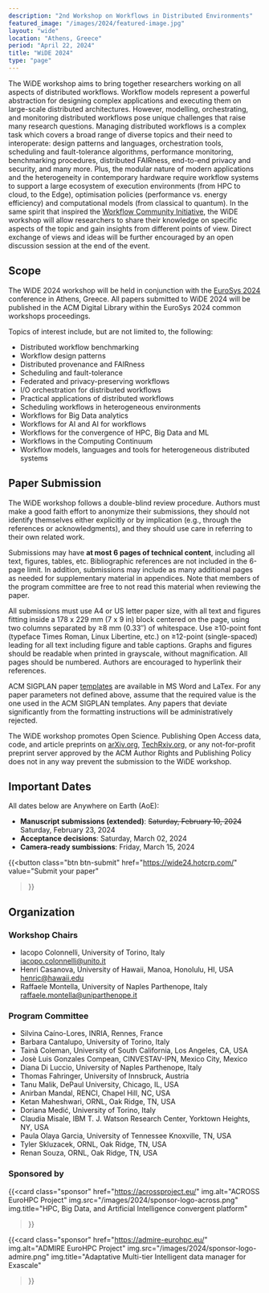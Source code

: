 ```yaml
---
description: "2nd Workshop on Workflows in Distributed Environments"
featured_image: "/images/2024/featured-image.jpg"
layout: "wide"
location: "Athens, Greece"
period: "April 22, 2024"
title: "WiDE 2024"
type: "page"
---
```


The WiDE workshop aims to bring together researchers working on all aspects of distributed workflows. Workflow models represent a powerful abstraction for designing complex applications and executing them on large-scale distributed architectures. However, modelling, orchestrating, and monitoring distributed workflows pose unique challenges that raise many research questions. Managing distributed workflows is a complex task which covers a broad range of diverse topics and their need to interoperate: design patterns and languages, orchestration tools, scheduling and fault-tolerance algorithms, performance monitoring, benchmarking procedures, distributed FAIRness, end-to-end privacy and security, and many more. Plus, the modular nature of modern applications and the heterogeneity in contemporary hardware require workflow systems to support a large ecosystem of execution environments (from HPC to cloud, to the Edge), optimisation policies (performance vs. energy efficiency) and computational models (from classical to quantum). In the same spirit that inspired the [Workflow Community Initiative](https://workflows.community/), the WiDE workshop will allow researchers to share their knowledge on specific aspects of the topic and gain insights from different points of view. Direct exchange of views and ideas will be further encouraged by an open discussion session at the end of the event.

## Scope

The WiDE 2024 workshop will be held in conjunction with the [EuroSys 2024](http://2024.eurosys.org/) conference in Athens, Greece. All papers submitted to WiDE 2024 will be published in the ACM Digital Library within the EuroSys 2024 common workshops proceedings.

Topics of interest include, but are not limited to, the following:

- Distributed workflow benchmarking
- Workflow design patterns
- Distributed provenance and FAIRness
- Scheduling and fault-tolerance
- Federated and privacy-preserving workflows
- I/O orchestration for distributed workflows
- Practical applications of distributed workflows
- Scheduling workflows in heterogeneous environments
- Workflows for Big Data analytics
- Workflows for AI and AI for workflows
- Workflows for the convergence of HPC, Big Data and ML
- Workflows in the Computing Continuum
- Workflow models, languages and tools for heterogeneous distributed systems

## Paper Submission

The WiDE workshop follows a double-blind review procedure. Authors must make a good faith effort to anonymize their submissions, they should not identify themselves either explicitly or by implication (e.g., through the references or acknowledgments), and they should use care in referring to their own related work.

Submissions may have **at most 6 pages of technical content**, including all text, figures, tables, etc. Bibliographic references are not included in the 6-page limit. In addition, submissions may include as many additional pages as needed for supplementary material in appendices. Note that members of the program committee are free to not read this material when reviewing the paper.

All submissions must use A4 or US letter paper size, with all text and figures fitting inside a 178 x 229 mm (7 x 9 in) block centered on the page, using two columns separated by ≥8 mm (0.33″) of whitespace. Use ≥10-point font (typeface Times Roman, Linux Libertine, etc.) on ≥12-point (single-spaced) leading for all text including figure and table captions. Graphs and figures should be readable when printed in grayscale, without magnification. All pages should be numbered. Authors are encouraged to hyperlink their references.

ACM SIGPLAN paper [templates](https://www.acm.org/publications/authors/submissions) are available in MS Word and LaTex. For any paper parameters not defined above, assume that the required value is the one used in the ACM SIGPLAN templates. Any papers that deviate significantly from the formatting instructions will be administratively rejected.

The WiDE workshop promotes Open Science. Publishing Open Access data, code, and article preprints on [arXiv.org](https://arxiv.org/), [TechRxiv.org](https://www.techrxiv.org/), or any not-for-profit preprint server approved by the ACM Author Rights and Publishing Policy does not in any way prevent the submission to the WiDE workshop.

## Important Dates

All dates below are Anywhere on Earth (AoE):

- **Manuscript submissions (extended)**: ~~Saturday, February 10, 2024~~ Saturday, February 23, 2024
- **Acceptance decisions**: Saturday, March 02, 2024
- **Camera-ready sumbissions**: Friday, March 15, 2024

{{<button
  class="btn btn-submit"
  href="https://wide24.hotcrp.com/"
  value="Submit your paper"
>}}

## Organization

### Workshop Chairs

- Iacopo Colonnelli, University of Torino, Italy \
  <iacopo.colonnelli@unito.it>
- Henri Casanova, University of Hawaii, Manoa, Honolulu, HI, USA \
  <henric@hawaii.edu>
- Raffaele Montella, University of Naples Parthenope, Italy \
  <raffaele.montella@uniparthenope.it>

### Program Committee

- Silvina Caíno-Lores, INRIA, Rennes, France
- Barbara Cantalupo, University of Torino, Italy
- Tainã Coleman, University of South California, Los Angeles, CA, USA
- Josè Luis Gonzales Compean, CINVESTAV-IPN, Mexico City, Mexico
- Diana Di Luccio, University of Naples Parthenope, Italy
- Thomas Fahringer, University of Innsbruck, Austria
- Tanu Malik, DePaul University, Chicago, IL, USA
- Anirban Mandal, RENCI, Chapel Hill, NC, USA
- Ketan Maheshwari, ORNL, Oak Ridge, TN, USA
- Doriana Medić, University of Torino, Italy
- Claudia Misale, IBM T. J. Watson Research Center, Yorktown Heights, NY, USA
- Paula Olaya Garcia, University of Tennessee Knoxville, TN, USA
- Tyler Skluzacek, ORNL, Oak Ridge, TN, USA
- Renan Souza, ORNL, Oak Ridge, TN, USA

### Sponsored by

{{<card
  class="sponsor"
  href="https://acrossproject.eu/"
  img.alt="ACROSS EuroHPC Project"
  img.src="/images/2024/sponsor-logo-across.png"
  img.title="HPC, Big Data, and Artificial Intelligence convergent platform"
>}}

{{<card
  class="sponsor"
  href="https://admire-eurohpc.eu/"
  img.alt="ADMIRE EuroHPC Project"
  img.src="/images/2024/sponsor-logo-admire.png"
  img.title="Adaptative Multi-tier Intelligent data manager for Exascale"
>}}